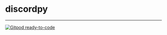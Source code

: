 # discordpy
***
[![Gitpod ready-to-code](https://img.shields.io/badge/Gitpod-ready--to--code-blue?logo=gitpod)](https://gitpod.io/#discordpy)
